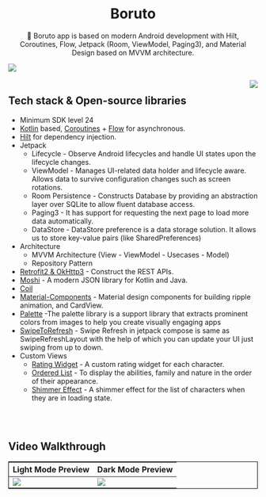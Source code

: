 <h1 align="center">Boruto</h1>
<p align="center">  
🌟 Boruto app is based on modern Android development with Hilt, Coroutines, Flow, Jetpack (Room, ViewModel, Paging3), and Material Design based on MVVM architecture.
</p>
<img src="/preview/borutoLanding.png"/>

<br>
<br>

<img src="/preview/boruto4.gif" align="right"/>

## Tech stack & Open-source libraries

- Minimum SDK level 24
- [Kotlin](https://kotlinlang.org/) based, [Coroutines](https://github.com/Kotlin/kotlinx.coroutines) + [Flow](https://kotlin.github.io/kotlinx.coroutines/kotlinx-coroutines-core/kotlinx.coroutines.flow/) for asynchronous.
- [Hilt](https://dagger.dev/hilt/) for dependency injection.
- Jetpack
  - Lifecycle - Observe Android lifecycles and handle UI states upon the lifecycle changes.
  - ViewModel - Manages UI-related data holder and lifecycle aware. Allows data to survive configuration changes such as screen rotations.
  - Room Persistence - Constructs Database by providing an abstraction layer over SQLite to allow fluent database access.
  - Paging3 - It has support for requesting the next page to load more data automatically.
  - DataStore - DataStore preference is a data storage solution. It allows us to store key-value pairs (like SharedPreferences)
- Architecture
  - MVVM Architecture (View - ViewModel - Usecases - Model)
  - Repository Pattern
- [Retrofit2 & OkHttp3](https://github.com/square/retrofit) - Construct the REST APIs.
- [Moshi](https://github.com/square/moshi/) - A modern JSON library for Kotlin and Java.
- [Coil](https://coil-kt.github.io/coil/compose/)
- [Material-Components](https://github.com/material-components/material-components-android) - Material design components for building ripple animation, and CardView.
- [Palette](https://developer.android.com/training/material/palette-colors) -The palette library is a support library that extracts prominent colors from images to help you create visually engaging apps
- [SwipeToRefresh](https://code.amcbizprojects.co.in/2021/09/12/swipe-refresh-layout-jetpack-compose/) - Swipe Refresh in jetpack compose is same as SwipeRefreshLayout with the help of which you can update your UI just swiping from up to down.
- Custom Views
  - [Rating Widget](https://github.com/Krish-Parekh/Boruto/blob/master/app/src/main/java/com/krish/borutoapp/presentation/components/RatingWidget.kt) - A custom rating widget for each character.
  - [Ordered List](https://github.com/Krish-Parekh/Boruto/blob/master/app/src/main/java/com/krish/borutoapp/presentation/components/OrderList.kt) - To display the abilities, family and nature in the order of their appearance.
  - [Shimmer Effect](https://github.com/Krish-Parekh/Boruto/blob/master/app/src/main/java/com/krish/borutoapp/presentation/components/ShimmerEffect.kt) - A shimmer effect for the list of characters when they are in loading state.

<br>
<br>

## Video Walkthrough

 <table style="border:1px solid black;margin-left:auto;margin-right:auto;">
	<thead>
	<tr>
		<th>Light Mode Preview</th>
    <th>Dark Mode Preview</th>
	</tr>
	</thead>
	<tbody>
	<tr>
		<td>
            <img src="/preview/boruto1.gif"/>
        </td>
        <td>
            <img src="/preview/boruto4.gif"/>
        </td>
	</tr>
	</tbody>
</table>
